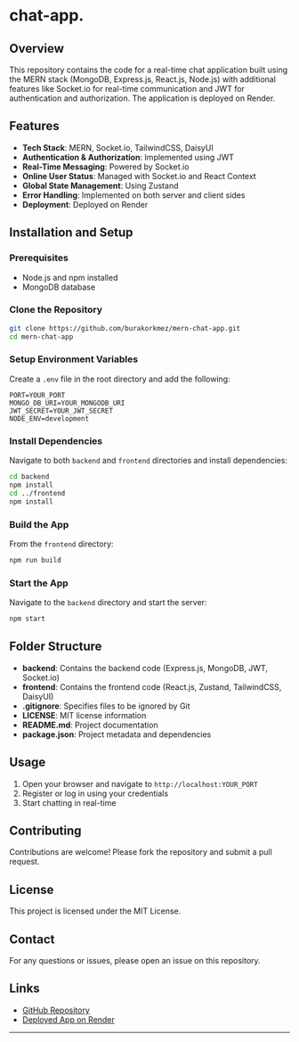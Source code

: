 # chat-app.

## Overview

This repository contains the code for a real-time chat application built using the MERN stack (MongoDB, Express.js, React.js, Node.js) with additional features like Socket.io for real-time communication and JWT for authentication and authorization. The application is deployed on Render.

## Features

- **Tech Stack**: MERN, Socket.io, TailwindCSS, DaisyUI
- **Authentication & Authorization**: Implemented using JWT
- **Real-Time Messaging**: Powered by Socket.io
- **Online User Status**: Managed with Socket.io and React Context
- **Global State Management**: Using Zustand
- **Error Handling**: Implemented on both server and client sides
- **Deployment**: Deployed on Render

## Installation and Setup

### Prerequisites

- Node.js and npm installed
- MongoDB database

### Clone the Repository

```sh
git clone https://github.com/burakorkmez/mern-chat-app.git
cd mern-chat-app
```

### Setup Environment Variables

Create a `.env` file in the root directory and add the following:

```env
PORT=YOUR_PORT
MONGO_DB_URI=YOUR_MONGODB_URI
JWT_SECRET=YOUR_JWT_SECRET
NODE_ENV=development
```

### Install Dependencies

Navigate to both `backend` and `frontend` directories and install dependencies:

```sh
cd backend
npm install
cd ../frontend
npm install
```

### Build the App

From the `frontend` directory:

```sh
npm run build
```

### Start the App

Navigate to the `backend` directory and start the server:

```sh
npm start
```

## Folder Structure

- **backend**: Contains the backend code (Express.js, MongoDB, JWT, Socket.io)
- **frontend**: Contains the frontend code (React.js, Zustand, TailwindCSS, DaisyUI)
- **.gitignore**: Specifies files to be ignored by Git
- **LICENSE**: MIT license information
- **README.md**: Project documentation
- **package.json**: Project metadata and dependencies

## Usage

1. Open your browser and navigate to `http://localhost:YOUR_PORT`
2. Register or log in using your credentials
3. Start chatting in real-time

## Contributing

Contributions are welcome! Please fork the repository and submit a pull request.

## License

This project is licensed under the MIT License.

## Contact

For any questions or issues, please open an issue on this repository.

## Links

- [GitHub Repository](https://github.com/OukoFranchez/chat-app)
- [Deployed App on Render](https://your-render-url.com)

---


